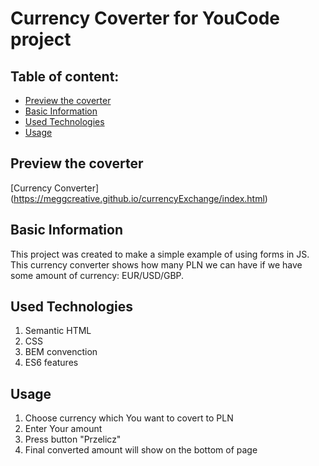 # Currency Coverter for YouCode project

## Table of content: 
* [ Preview the coverter](#currency-converter)
* [ Basic Information ](#basic-information) 
* [ Used Technologies](#used-technologies)
* [Usage](#usage)

## Preview the coverter

[Currency Converter] (https://meggcreative.github.io/currencyExchange/index.html)


## Basic Information

This project was created to make a simple example of using forms in JS. This currency converter shows how many PLN we can have if we have some amount of currency: EUR/USD/GBP.

## Used Technologies
1. Semantic HTML
2. CSS
3. BEM convenction
4. ES6 features

## Usage
1. Choose currency which You want to covert to PLN
2. Enter Your amount 
3. Press button "Przelicz"
4. Final converted amount will show on the bottom of page



